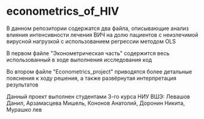 # econometrics_of_HIV
В данном репозитории содержатся два файла, описывающие анализ влияния интенсивности лечения ВИЧ на долю пациентов с неизлечимой вирусной нагрузкой с использованием регрессии методом OLS

В первом файле "Эконометрическая часть" содержится весь использованный в ходе выполнения исследования код

Во втором файле "Econometrics_project" приводятся более детальные пояснения к ходу решения, а также развёрнутая интерпретация результатов

Данный проект выполнен студентами 3-го курса НИУ ВШЭ: Левашов Данил, Арзамасцева Мишель, Кононов Анатолий, Доронин Никита, Мурашко лев
